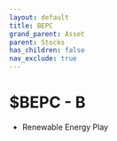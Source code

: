 ```yaml
---
layout: default
title: BEPC
grand_parent: Asset
parent: Stocks
has_children: false
nav_exclude: true
---
```

# $BEPC - B
- Renewable Energy Play